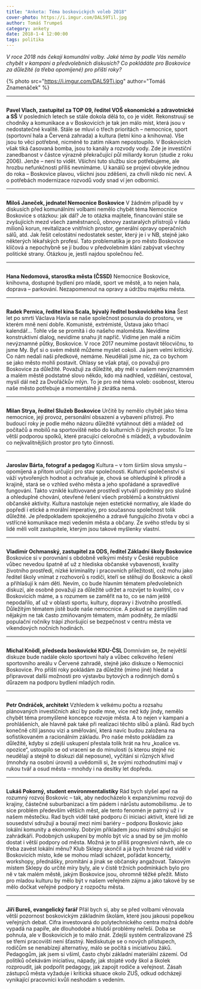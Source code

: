 ```yaml
---
title: "Anketa: Téma boskovických voleb 2018"
cover-photo: https://i.imgur.com/DAL59Til.jpg
author: Tomáš Trumpeš
category: ankety
date: 2018-1-4 12:00:00
tags: politika
---
```


*V roce 2018 nás čekají komunální volby. Jaké téma by podle Vás nemělo chybět v kampani a předvolebních diskusích? Co pokládáte pro Boskovice za důležité (a třeba opomíjené) pro příští roky?*

{% photo src="https://i.imgur.com/DAL59Ti.jpg" author="Tomáš Znamenáček" %}

---

<img class="profile-picture" src="https://i.imgur.com/V8N6mM3.jpg" alt="" />

**Pavel Vlach, zastupitel za TOP 09, ředitel VOŠ ekonomické a zdravotnické a SŠ**
V posledních letech se stále dokola dělá to, co je vidět. Rekonstruují se chodníky a komunikace a v Boskovicích je tak jen málo míst, která jsou v nedostatečné kvalitě. Stále se mluví o třech prioritách – nemocnice, sport (sportovní hala a Červená zahrada) a kultura (letní kino a knihovna). Vše jsou to věci potřebné, nicméně to zatím nikam nepostoupilo. V Boskovicích však tiká časovaná bomba, jsou to kanály a rozvody vody. Zde je investiční zanedbanost v částce výrazně překračující půl miliardy korun (studie z roku 2006). Jenže – není to vidět. Všichni tuto službu sice potřebujeme, ale hrozbu nefunkčnosti příliš nevnímáme. U kanálů se projeví obvykle jednou do roka – Boskovice plavou, všichni jsou zděšeni, za chvíli nikdo nic neví. A o potřebách modernizace rozvodů vody snad ví jen odborníci.

---

<img class="profile-picture" src="https://i.imgur.com/wv6cz34.jpg" alt="" />

**Miloš Janeček, jednatel Nemocnice Boskovice**
V žádném případě by v diskusích před komunálními volbami nemělo chybět téma Nemocnice Boskovice s otázkou: jak dál? Je to otázka majitele, financování stále se zvyšujících mezd všech zaměstnanců, obnovy zastaralých přístrojů v řádu milionů korun, revitalizace vnitřních prostor, generální opravy operačních sálů, atd. Jak řešit celostátní nedostatek sester, který je i v NB, stejně jako některých lékařských profesí. Tato problematika je pro město Boskovice klíčová a nepochybně se jí budou v předvolebním klání zabývat všechny politické strany. Otázkou je, jestli najdou společnou řeč.

---

<img class="profile-picture" src="https://i.imgur.com/m1MS5yT.jpg" alt="" />

**Hana Nedomová, starostka města (ČSSD)**
Nemocnice Boskovice, knihovna, dostupné bydlení pro mladé, sport ve městě, a to nejen hala, doprava – parkování. Nezapomenout na opravy a údržbu majetku města.

---

<img class="profile-picture" src="https://i.imgur.com/tauTMcU.jpg" alt="" />

**Radek Pernica, ředitel kina Scala, bývalý ředitel boskovického kina**
Šest let po smrti Václava Havla se naše společnost posunula do prostoru, ve kterém mně není dobře. Komunisté, extrémisté, Ústava jako trhací kalendář… Tohle vše se promítá i do našeho maloměsta. Nevidíme konstruktivní dialog, nevidíme snahu jít napříč. Vidíme jen malé a ničím nevýznamné půtky, Boskovice. V roce 2017 neumíme postavit tělocvičnu, to jsme My. Byť si o svém městě můžeme myslet cokoli. Já jsem velmi kritický. Co nám nedali naši předkové, nemáme. Neudělali jsme nic, za co bychom se jako město mohli postavit. Ohlasy se však ptají, co považuji pro Boskovice za důležité. Považuji za důležité, aby měl v našem nevýznamném a malém městě podstatné slovo někdo, kdo má nadhled, vzdělání, cestoval, myslí dál než za Dvořáčkův mlýn. To je pro mě téma voleb: osobnost, kterou naše město potřebuje a momentálně ji zkrátka nemá.

---

<img class="profile-picture" src="https://i.imgur.com/fctOipy.jpg" alt="" />

**Milan Strya, ředitel Služeb Boskovice**
Určitě by nemělo chybět jako téma nemocnice, její provoz, personální obsazení a vybavení přístroji. Pro budoucí roky je podle mého názoru důležité vytáhnout děti a mládež od počítačů a mobilů na sportoviště nebo do kulturních či jiných prostor. To lze větší podporou spolků, které pracující celoročně s mládeží, a vybudováním co nejkvalitnějších prostor pro tyto činnosti.

---

<img class="profile-picture" src="https://i.imgur.com/e3CJfs0.jpg" alt="" />

**Jaroslav Bárta, fotograf a pedagog**
Kultura – v tom širším slova smyslu – opomíjená a přitom určující pro stav společnosti. Kulturní společenství si váží vytvořených hodnot a ochraňuje je, chová se ohleduplně k přírodě a krajině, stará se o vzhled svého města a jeho spořádané a spravedlivé fungování. Takto vzniklé kultivované prostředí vytváří podmínky pro slušné a ohleduplné chování, otevřené řešení všech problémů a konstruktivní občanské aktivity. Kultura nastoluje nejen estetické normativy, ale klade do popředí i etické a morální imperativy, pro současnou společnost tolik důležité. Je předpokladem spokojeného a zdravě fungujícího života v obci a vstřícné komunikace mezi vedením města a občany. Ze svého středu by si lidé měli volit zastupitele, kterým jsou takové myšlenky vlastní.

---

<img class="profile-picture" src="https://i.imgur.com/pDe4bD7.jpg" alt="" />

**Vladimír Ochmanský, zastupitel za ODS, ředitel Základní školy Boskovice**
Boskovice si v porovnání s obdobně velkými městy v České republice vůbec nevedou špatně ať už z hlediska občanské vybavenosti, kvality životního prostředí, nízké kriminality i pracovních příležitostí, což mohu jako ředitel školy vnímat z rozhovorů s rodiči, kteří se stěhují do Boskovic a okolí a přihlašují k nám děti. Nevím, co bude hlavním tématem předvolebních diskuzí, ale osobně považuji za důležité udržet a rozvíjet to kvalitní, co v Boskovicích máme, a s rozumem se zaměřit na to, co se nám ještě nepodařilo, ať už v oblasti sportu, kultury, dopravy i životního prostředí. Důležitým tématem jistě bude naše nemocnice. A pokud se zamýšlím nad nějakým ne tak často zmiňovaným tématem, mám podněty, že mladší populační ročníky trápí zhoršující se bezpečnost v centru města ve víkendových nočních hodinách.

---

<img class="profile-picture" src="https://i.imgur.com/M80lMLH.jpg" alt="" />

**Michal Knödl, předseda boskovické KDU-ČSL**
Domnívám se, že největší diskuze bude nadále okolo sportovní haly a vůbec celkového řešení sportovního areálu v Červené zahradě, stejně jako diskuze o Nemocnici Boskovice. Pro příští roky pokládám za důležité (mimo jiné) hledat a připravovat další možnosti pro výstavbu bytových a rodinných domů s důrazem na podporu bydlení mladých rodin. 

---

<img class="profile-picture" src="https://i.imgur.com/dOqBQTO.jpg" alt="" />

**Petr Ondráček, architekt**
Vzhledem k velkému počtu a rozsahu plánovaných investičních akcí by podle mne, více než kdy jindy, nemělo chybět téma promyšlené koncepce rozvoje města. A to nejen v kampani a prohlášeních, ale hlavně pak také při realizaci těchto slibů a plánů. Rád bych konečně cítil jasnou vizi a směřování, která navíc budou založena na sofistikovaném a racionálním základu. Pro naše město pokládám za důležité, kdyby si zdejší uskupení přestala tolik hrát na hru „koalice vs. opozice“, ustoupilo se od vracení se do minulosti (s kterou stejně nic neudělají a stejně to diskuzi dál neposune), vyčítání si různých křivd (mnohdy na osobní úrovni) a uvědomili si, že svými rozhodnutími mají v rukou tvář a osud města – mnohdy i na desítky let dopředu.

---

<img class="profile-picture" src="https://i.imgur.com/Lu5PYOl.jpg" alt="" />

**Lukáš Pokorný, student environmentalistiky**
Rád bych slyšel apel na rozumný rozvoj Boskovic – tak, aby nedocházelo k expanzivnímu rozvoji do krajiny, částečné suburbanizaci a tím pádem i nárůstu automobilismu. Je to sice problém především větších měst, ale tento fenomén je patrný už i v našem městečku. Rad bych viděl také podporu či iniciaci aktivit, které lidi ze sousedství sdružují a bourají mezi nimi bariéry – podporu Boskovic jako lokální komunity a ekonomiky. Dobrým příkladem jsou místní sdružující se zahrádkáři. Podobných uskupení by mohlo být víc a snad by se jim mohlo dostat i větší podpory od města. Možná je to příliš progresivní návrh, ale co třeba zavést lokální měnu? Klub Sklepy skončil a já bych hrozně rád viděl v Boskovicích místo, kde se mohou mladí scházet, pořádat koncerty, workshopy, přednášky, promítání a jinak se občansky angažovat. Takovým místem Sklepy do určité míry byly, ale v čistě tržních podmínkách bylo pro ně v tak malém městě, jakým Boskovice jsou, ohromně těžké přežít. Místo pro mladou kulturu by mělo být v našem veřejném zájmu a jako takové by se mělo dočkat veřejné podpory z rozpočtu města.

---

<img class="profile-picture" src="https://i.imgur.com/owq54Ve.jpg" alt="" />

**Jiří Bureš, evangelický farář**
Přál bych si, aby se před volbami věnovala větší pozornost boskovickým základním školám, které jsou jakousi popelkou veřejných debat. Cifra investovaná do polytechnického centra možná dobře vypadá na papíře, ale dlouhodobé a hlubší problémy neřeší. Doba se pohnula, ale v Boskovicích je to málo znát. Zdejší systém centralizované ZŠ se třemi pracovišti není šťastný. Nediskutuje se o nových přístupech, rodičům se nenabízejí alternativy, málo se počítá s iniciativou žáků. Pedagogům, jak jsem si všiml, často chybí základní materiální zázemí. Od politiků očekávám iniciativu, nápady, jak stojaté vody škol a školek rozproudit, jak podpořit pedagogy, jak zapojit rodiče a veřejnost. Zásah zástupců města vyžaduje i kritická situace okolo ZUŠ, odkud odcházejí vynikající pracovníci kvůli neshodám s vedením.
